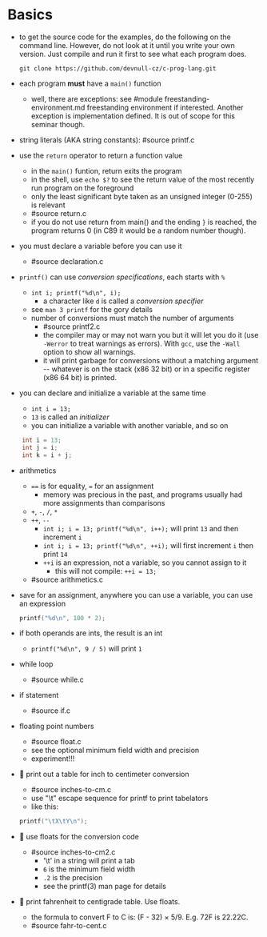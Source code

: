 # Basics

- to get the source code for the examples, do the following on the command line.
  However, do not look at it until you write your own version.  Just compile and
  run it first to see what each program does.

	```
	git clone https://github.com/devnull-cz/c-prog-lang.git
	```

- each program **must** have a `main()` function
	- well, there are exceptions: see
#module freestanding-environment.md freestanding environment
	  if interested.  Another exception is implementation defined.  It is
	  out of scope for this seminar though.

- string literals (AKA string constants): #source printf.c

- use the `return` operator to return a function value
	- in the `main()` funtion, return exits the program
	- in the shell, use `echo $?` to see the return value of the most
	  recently run program on the foreground
	- only the least significant byte taken as an unsigned integer (0-255)
	  is relevant
	- #source return.c
	- if you do not use return from main() and the ending `}` is reached,
	  the program returns 0 (in C89 it would be a random number though).

- you must declare a variable before you can use it
	- #source declaration.c

- `printf()` can use *conversion specifications*, each starts with `%`
	- `int i; printf("%d\n", i);`
		- a character like `d` is called a *conversion specifier*
	- see `man 3 printf` for the gory details
	- number of conversions must match the number of arguments
		- #source printf2.c
		- the compiler may or may not warn you but it will let you do it
		  (use `-Werror` to treat warnings as errors).  With `gcc`, use
		  the `-Wall` option to show all warnings.
		- it will print garbage for conversions without a matching
		  argument -- whatever is on the stack (x86 32 bit) or in a
		  specific register (x86 64 bit) is printed.

- you can declare and initialize a variable at the same time
	- `int i = 13;`
	- `13` is called an *initializer*
	- you can initialize a variable with another variable, and so on
```C
	int i = 13;
	int j = i;
	int k = i + j;
```

- arithmetics
	- `==` is for equality, `=` for an assignment
		- memory was precious in the past, and programs usually had more
		  assignments than comparisons
	- `+`, `-`, `/`, `*`
	- `++`, `--`
		- `int i; i = 13; printf("%d\n", i++);` will print `13` and then
		  increment `i`
		- `int i; i = 13; printf("%d\n", ++i);` will first increment `i`
		  then print `14`
		- `++i` is an expression, not a variable, so you cannot assign to it
			- this will not compile: `++i = 13;`
	- #source arithmetics.c

- save for an assignment, anywhere you can use a variable, you can use an
  expression
	```C
	printf("%d\n", 100 * 2);
	```

- if both operands are ints, the result is an int
	- `printf("%d\n", 9 / 5)` will print `1`

- while loop
	- #source while.c

- if statement
	- #source if.c

- floating point numbers
	- #source float.c
	- see the optional minimum field width and precision
	- experiment!!!

- :wrench: print out a table for inch to centimeter conversion
	- #source inches-to-cm.c
	- use "\t" escape sequence for printf to print tabelators
	- like this:
	```C
	printf("\tX\tY\n");
	```

- :wrench: use floats for the conversion code
	- #source inches-to-cm2.c
		- '\t' in a string will print a tab
		- `6` is the minimum field width 
		- `.2` is the precision
		- see the printf(3) man page for details

- :wrench: print fahrenheit to centigrade table.  Use floats.
	- the formula to convert F to C is: (F - 32) × 5/9.  E.g. 72F is 22.22C.
	- #source fahr-to-cent.c
